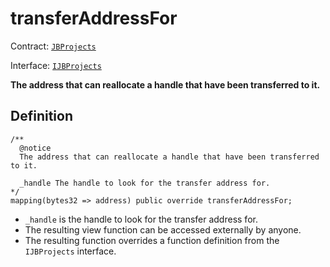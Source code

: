# transferAddressFor

Contract: [`JBProjects`](../)

Interface: [`IJBProjects`](../../../../interfaces/ijbprojects.md)

**The address that can reallocate a handle that have been transferred to it.**

## Definition

```solidity
/** 
  @notice 
  The address that can reallocate a handle that have been transferred to it.

  _handle The handle to look for the transfer address for.
*/
mapping(bytes32 => address) public override transferAddressFor;
```

* `_handle` is the handle to look for the transfer address for.
* The resulting view function can be accessed externally by anyone.
* The resulting function overrides a function definition from the `IJBProjects` interface.
